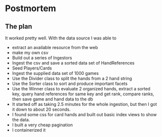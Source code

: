 # Postmortem

## The plan

It worked pretty well. With the data source I was able to
  - extract an available resource from the web
  - make my own csv
  - Build out a series of Ingestors
  - Ingest the csv and save a sorted data set of HandReferences
  - Seed Players/Cards
  - Ingest the supplied data set of 1000 games
  - Use the Divider class to split the hands from a 2 hand string
  - Use the Sorter class to sort and produce important facets
  - Use the Winner class to evaluate 2 organized hands, extract a sorted key,
    query hand references for same key and get rank, compare ranks, then save
    game and hand data to the db
  - It started off as taking 2.5 minutes for the whole ingestion, but then I got it
    down to about 20 seconds. 
  - I found some css for card hands and built out basic index views to show the data.
  - I built a very cheap pagination
  - I containerized it